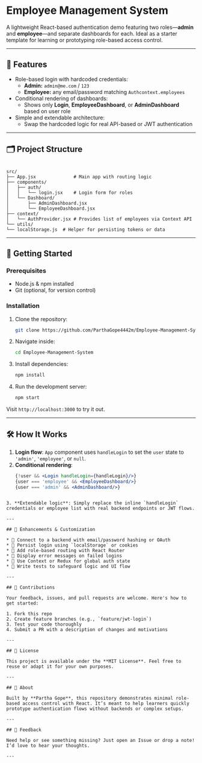 
# Employee Management System

A lightweight React-based authentication demo featuring two roles—**admin** and **employee**—and separate dashboards for each. Ideal as a starter template for learning or prototyping role-based access control.

---

## 🧩 Features

- Role-based login with hardcoded credentials:
  - **Admin:** `admin@me.com` / `123`
  - **Employee:** any email/password matching `Authcontext.employees`
- Conditional rendering of dashboards:
  - Shows only **Login**, **EmployeeDashboard**, or **AdminDashboard** based on user role
- Simple and extendable architecture:
  - Swap the hardcoded logic for real API-based or JWT authentication

---

## 🗂 Project Structure

```

src/
├── App.jsx              # Main app with routing logic
├── components/
│   ├── auth/
│   │   └── login.jsx    # Login form for roles
│   └── Dashboard/
│       ├── AdminDashboard.jsx
│       └── EmployeeDashboard.jsx
├── context/
│   └── AuthProvider.jsx # Provides list of employees via Context API
└── utils/
└── localStorage.js  # Helper for persisting tokens or data

````

---

## 🚀 Getting Started

### Prerequisites
- Node.js & npm installed
- Git (optional, for version control)

### Installation
1. Clone the repository:
    ```bash
    git clone https://github.com/ParthaGope4442m/Employee-Management-System.git
    ```
2. Navigate inside:
    ```bash
    cd Employee-Management-System
    ```
3. Install dependencies:
    ```bash
    npm install
    ```
4. Run the development server:
    ```bash
    npm start
    ```

Visit `http://localhost:3000` to try it out.

---

## 🛠 How It Works

1. **Login flow**: `App` component uses `handleLogin` to set the `user` state to `'admin'`, `'employee'`, or `null`.
2. **Conditional rendering**:
   ```jsx
   {!user && <Login handleLogin={handleLogin}/>}
   {user === 'employee' && <EmployeeDashboard/>}
   {user === 'admin' && <AdminDashboard/>}
````

3. **Extendable logic**: Simply replace the inline `handleLogin` credentials or employee list with real backend endpoints or JWT flows.

---

## 🧪 Enhancements & Customization

* 🔐 Connect to a backend with email/password hashing or OAuth
* 📌 Persist login using `localStorage` or cookies
* 🚦 Add role-based routing with React Router
* 🚨 Display error messages on failed logins
* 🧩 Use Context or Redux for global auth state
* 🧪 Write tests to safeguard logic and UI flow

---

## 🎯 Contributions

Your feedback, issues, and pull requests are welcome. Here's how to get started:

1. Fork this repo
2. Create feature branches (e.g., `feature/jwt-login`)
3. Test your code thoroughly
4. Submit a PR with a description of changes and motivations

---

## 📄 License

This project is available under the **MIT License**. Feel free to reuse or adapt it for your own purposes.

---

## 🧭 About

Built by **Partha Gope**, this repository demonstrates minimal role-based access control with React. It’s meant to help learners quickly prototype authentication flows without backends or complex setups.

---

## 💬 Feedback

Need help or see something missing? Just open an Issue or drop a note! I’d love to hear your thoughts.

---



